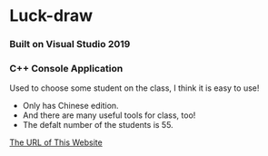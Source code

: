 # Luck-draw
### Built on Visual Studio 2019
### C++ Console Application

Used to choose some student on the class, I think it is easy to use!

- Only has Chinese edition.
- And there are many useful tools for class, too!
- The defalt number of the students is 55.

[The URL of This Website](github.com/laipuran/Luck-Draw)
